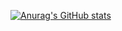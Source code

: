 [![Anurag's GitHub stats](https://github-readme-stats.vercel.app/api?username=carlosdanielcabral)](https://github.com/carlosdanielcabral/github-readme-stats)
